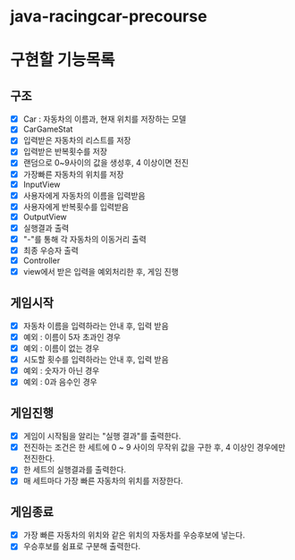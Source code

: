 # java-racingcar-precourse

# 구현할 기능목록

## 구조

- [x]  Car : 자동차의 이름과, 현재 위치를 저장하는 모델
- [x]  CarGameStat
  - [x]  입력받은 자동차의 리스트를 저장
  - [x]  입력받은 반복횟수를 저장
  - [x]  랜덤으로 0~9사이의 값을 생성후, 4 이상이면 전진
  - [x]  가장빠른 자동차의 위치를 저장
- [x]  InputView
  - [x]  사용자에게 자동차의 이름을 입력받음
  - [x]  사용자에게 반복횟수를 입력받음
- [x]  OutputView
  - [x]  실행결과 출력
  - [x]  "-"를 통해 각 자동차의 이동거리 출력
  - [x]  최종 우승자 출력
- [x]  Controller
  - [x]  view에서 받은 입력을 예외처리한 후, 게임 진행

## 게임시작

- [x]  자동차 이름을 입력하라는 안내 후, 입력 받음
  - [x]  예외 : 이름이 5자 초과인 경우
  - [x]  예외 : 이름이 없는 경우
- [x]  시도할 횟수를 입력하라는 안내 후, 입력 받음
  - [x]  예외 : 숫자가 아닌 경우
  - [x]  예외 : 0과 음수인 경우

## 게임진행

- [x]  게임이 시작됨을 알리는 "실행 결과"를 출력한다.
- [x]  전진하는 조건은 한 세트에 0 ~ 9 사이의 무작위 값을 구한 후, 4 이상인 경우에만 전진한다.
- [x]  한 세트의 실행결과를 출력한다.
- [x]  매 세트마다 가장 빠른 자동차의 위치를 저장한다.

## 게임종료

- [x]  가장 빠른 자동차의 위치와 같은 위치의 자동차를 우승후보에 넣는다.
- [x]  우승후보를 쉼표로 구분해 출력한다.
